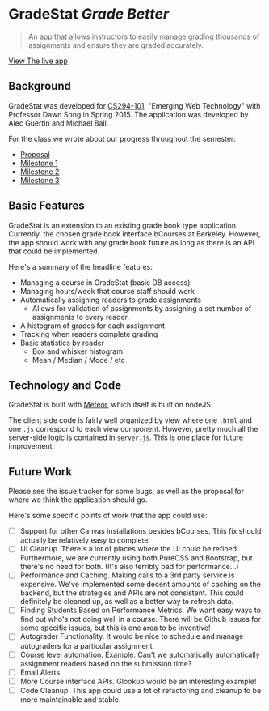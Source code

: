 # GradeStat *Grade Better*
> An app that allows instructors to easily manage grading thousands of assignments and ensure they are graded accurately.

[View The live app][gs]

## Background
GradeStat was developed for [CS294-101][cs294], "Emerging Web Technology" with Professor Dawn Song in Spring 2015. The application was developed by Alec Guertin and Michael Ball.

For the class we wrote about our progress throughout the semester:

* [Proposal](http://webtech-cs294.tumblr.com/post/111183958936/proposal-GradeStat-by-lambda-lambda-lambda)
* [Milestone 1](http://webtech-cs294.tumblr.com/post/113788229828/GradeStat-project-milestone-1-team-lambda-lambda)
* [Milestone 2](http://webtech-cs294.tumblr.com/post/116986546335/project-milestone-2-GradeStat)
* [Milestone 3](http://webtech-cs294.tumblr.com/post/118692005919/gradestat-final-report)

## Basic Features
GradeStat is an extension to an existing grade book type application. Currently, the chosen grade book interface bCourses at Berkeley. However, the app should work with any grade book future as long as there is an API that could be implemented.

Here's a summary of the headline features:

* Managing a course in GradeStat (basic DB access)
* Managing hours/week that course staff should work
* Automatically assigning readers to grade assignments
	* Allows for validation of assignments by assigning a set number of assignments to every reader.
* A histogram of grades for each assignment
* Tracking when readers complete grading
* Basic statistics by reader
	* Box and whisker histogram
	* Mean / Median / Mode / etc

## Technology and Code

GradeStat is built with [Meteor][meteor], which itself is built on nodeJS.

The client side code is fairly well organized by view where one `.html` and one `.js` correspond to each view component. However, pretty much all the server-side logic is contained in `server.js`. This is one place for future improvement. 

## Future Work
Please see the issue tracker for some bugs, as well as the proposal for where we think the application should go.

Here's some specific points of work that the app could use:

- [ ] Support for other Canvas installations besides bCourses. This fix should actually be relatively easy to complete.
- [ ] UI Cleanup. There's a lot of places where the UI could be refined. Furthermore,  we are currently using both PureCSS and Bootstrap, but there's no need for both. (It's also terribly bad for performance...)
- [ ] Performance and Caching. Making calls to a 3rd party service is expensive. We've implemented some decent amounts of caching on the backend, but the strategies and APIs are not consistent. This could definitely be cleaned up, as well as a better way to refresh data.
- [ ] Finding Students Based on Performance Metrics. We want easy ways to find out who's not doing well in a course. There will be Github issues for some specific issues, but this is one area to be inventive!
- [ ] Autograder Functionality. It would be nice to schedule and manage autograders for a particular assignment.
- [ ] Course level automation. Example: Can't we automatically automatically assignment readers based on the submission time?
- [ ] Email Alerts
- [ ] More Course interface APIs. Glookup would be an interesting example!
- [ ] Code Cleanup. This app could use a lot of refactoring and cleanup to be more maintainable and stable.

[gs]: https://GradeStat.meteor.com/
[cs294]: http://inst.eecs.berkeley.edu/~cs294-101/sp15/
[meteor]: http://meteor.com
